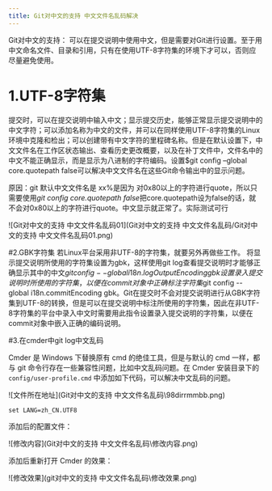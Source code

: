 ```yaml
---
title: Git对中文的支持 中文文件名乱码解决
---
```


Git对中文的支持：
可以在提交说明中使用中文，但是需要对Git进行设置。至于用中文命名文件、目录和引用，只有在使用UTF-8字符集的环境下才可以，否则应尽量避免使用。

# 1.UTF-8字符集
提交时，可以在提交说明中输入中文；显示提交历史，能够正常显示提交说明中的中文字符；可以添加名称为中文的文件，并可以在同样使用UTF-8字符集的Linux环境中克隆和检出；可以创建带有中文字符的里程碑名称。但是在默认设置下，中文文件名在工作区状态输出、查看历史更改概要，以及在补丁文件中，文件名中的中文不能正确显示，而是显示为八进制的字符编码。设置$git config –global core.quotepath false可以解决中文文件名在这些Git命令输出中的显示问题。

原因：git 默认中文文件名是 xx%是因为 对0x80以上的字符进行quote，所以只需要使用*git config core.quotepath false*把core.quotepath设为false的话，就不会对0x80以上的字符进行quote。中文显示就正常了。实际测试可行

![Git对中文的支持 中文文件名乱码01](Git对中文的支持 中文文件名乱码/Git对中文的支持 中文文件名乱码01.png)

#2.GBK字符集
若Linux平台采用非UTF-8的字符集，就要另外再做些工作。 
将显示提交说明所使用的字符集设置为gbk，这样使用git log查看提交说明时才能够正确显示其中的中文$git config --global i18n.logOutputEncoding gbk 
设置录入提交说明时所使用的字符集，以便在commit对象中正确标注字符集$git config --global i18n.commitEncoding gbk。Git在提交时不会对提交说明进行从GBK字符集到UTF-8的转换，但是可以在提交说明中标注所使用的字符集，因此在非UTF-8字符集的平台中录入中文时需要用此指令设置录入提交说明的字符集，以便在commit对象中嵌入正确的编码说明。



#3.在cmder中git log中文乱码

Cmder 是 Windows 下替换原有 cmd 的绝佳工具，但是与默认的 cmd 一样，都与 git 命令行存在一些兼容性问题，比如中文乱码问题。在 Cmder 安装目录下的 `config/user-profile.cmd` 中添加如下代码，可以解决中文乱码的问题。

![文件所在地址](Git对中文的支持 中文文件名乱码\98dirrmmbb.png)



```shell
set LANG=zh_CN.UTF8
```

添加后的配置文件：

![修改内容](Git对中文的支持 中文文件名乱码\修改内容.png)

添加后重新打开 Cmder 的效果：

![修改效果](git对中文的支持 中文文件名乱码\修改效果.png)